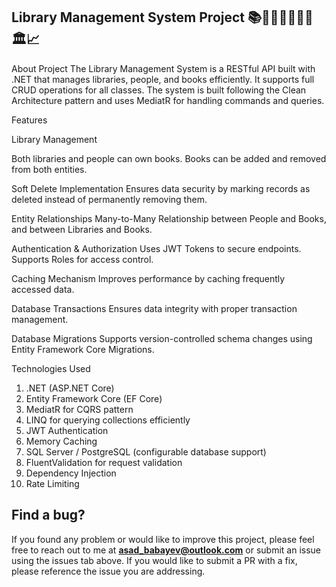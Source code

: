 ## Library Management System Project 📚📖🧍‍♂️🧍🏻‍♀️🏛️📈

About Project
The Library Management System is a RESTful API built with .NET that manages libraries, people, and books efficiently. It supports full CRUD operations for all classes.
The system is built following the Clean Architecture pattern and uses MediatR for handling commands and queries.

Features

Library Management

Both libraries and people can own books.
Books can be added and removed from both entities.

Soft Delete Implementation
Ensures data security by marking records as deleted instead of permanently removing them.

Entity Relationships
Many-to-Many Relationship between People and Books, and between Libraries and Books.

Authentication & Authorization
Uses JWT Tokens to secure endpoints.
Supports Roles for access control.

Caching Mechanism
Improves performance by caching frequently accessed data.

Database Transactions
Ensures data integrity with proper transaction management.

Database Migrations
Supports version-controlled schema changes using Entity Framework Core Migrations.


Technologies Used

1) .NET (ASP.NET Core)
2) Entity Framework Core (EF Core)
3) MediatR for CQRS pattern
4) LINQ for querying collections efficiently
5) JWT Authentication
6) Memory Caching
7) SQL Server / PostgreSQL (configurable database support)
8) FluentValidation for request validation
9) Dependency Injection
10) Rate Limiting 

## Find a bug?  
If you found any problem or would like to improve this project, please feel free to reach out to me at **asad_babayev@outlook.com** or submit an issue using the issues tab above. If you would like to submit a PR with a fix, please reference the issue you are addressing.
